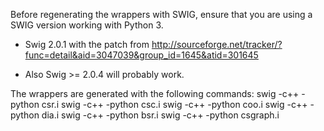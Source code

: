 Before regenerating the wrappers with SWIG, ensure that you
are using a SWIG version working with Python 3.

- Swig 2.0.1 with the patch from
  http://sourceforge.net/tracker/?func=detail&aid=3047039&group_id=1645&atid=301645

- Also Swig >= 2.0.4 will probably work.

The wrappers are generated with the following commands:
   swig -c++ -python csr.i
   swig -c++ -python csc.i
   swig -c++ -python coo.i
   swig -c++ -python dia.i
   swig -c++ -python bsr.i
   swig -c++ -python csgraph.i